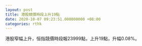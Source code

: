 ```yaml
---
layout: post
title: 港股競價時段上升19點
date: 2020-10-07 09:23:51.000000000 +08:00
categories: rthk
---
```


港股窄幅上升，恒指競價時段報23999點，上升19點，升幅0.08%。
